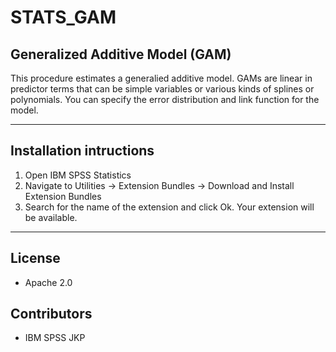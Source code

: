 # STATS_GAM
## Generalized Additive Model (GAM)
This procedure estimates a generalied additive model. GAMs are linear in predictor terms that can be simple variables or various kinds of splines or polynomials.  You can specify the error distribution and link function for the model.

---
Installation intructions
----
1. Open IBM SPSS Statistics
2. Navigate to Utilities → Extension Bundles → Download and Install Extension Bundles
3. Search for the name of the extension and click Ok. Your extension will be available.

---
License
----

- Apache 2.0
                              
Contributors
----

  - IBM SPSS JKP
